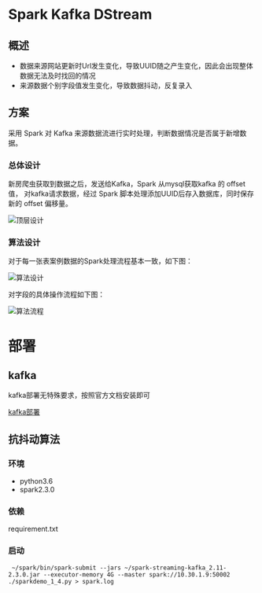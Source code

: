 # Spark Kafka DStream

## 概述

- 数据来源网站更新时Url发生变化，导致UUID随之产生变化，因此会出现整体数据无法及时找回的情况
- 来源数据个别字段值发生变化，导致数据抖动，反复录入

## 方案

采用 Spark 对 Kafka 来源数据流进行实时处理，判断数据情况是否属于新增数据。


### 总体设计

新房爬虫获取到数据之后，发送给Kafka，Spark 从mysql获取kafka 的 offset 值， 对kafka请求数据，经过 Spark 脚本处理添加UUID后存入数据库，同时保存新的 offset 偏移量。

![顶层设计](https://imgchr.com/i/PWMNmq)

### 算法设计

对于每一张表案例数据的Spark处理流程基本一致，如下图：

![算法设计](https://imgchr.com/i/PWMa7V)

对字段的具体操作流程如下图：

![算法流程](https://imgchr.com/i/PWMwkT)

# 部署

## kafka

kafka部署无特殊要求，按照官方文档安装即可

[kafka部署](https://kafka.apache.org/documentation/)

## 抗抖动算法

### 环境

- python3.6
- spark2.3.0

### 依赖

requirement.txt

### 启动

```
 ~/spark/bin/spark-submit --jars ~/spark-streaming-kafka_2.11-2.3.0.jar --executor-memory 4G --master spark://10.30.1.9:50002 ./sparkdemo_1_4.py > spark.log
```

